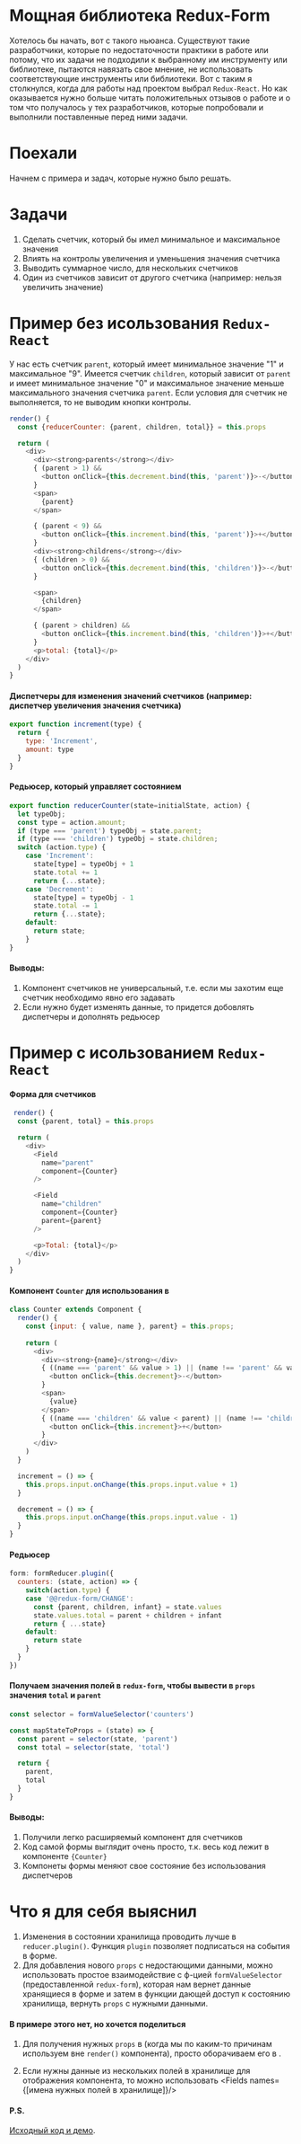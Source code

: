 # Мощная библиотека Redux-Form

Хотелось бы начать, вот с такого ньюанса. Существуют такие разработчики, которые по недостаточности практики в работе или потому, что их задачи не подходили к выбранному им инструменту или библиотеке, пытаются навязать свое мнение, не использовать  соответствующие инструменты или библиотеки. Вот с таким я столкнулся, когда для работы над проектом выбрал `Redux-React`. Но как оказывается нужно больше читать положительных отзывов о работе и о том что получалось у тех разработчиков, которые попробовали и выполнили поставленные перед ними задачи.

# Поехали

Начнем с примера и задач, которые нужно было решать.

# Задачи

 1. Сделать счетчик, который бы имел минимальное и максимальное значения
 2. Влиять на контролы увеличения и уменьшения значения счетчика
 3. Выводить суммарное число, для нескольких счетчиков
 4. Один из счетчиков зависит от другого счетчика (например: нельзя увеличить значение)

# Пример без исользования `Redux-React`

У нас есть счетчик `parent`, который имеет минимальное значение "1" и максимальное "9". Имеется счетчик `children`, который 
зависит от `parent` и имеет минимальное значение "0" и максимальное значение меньше максимального значения счетчика `parent`. Если условия для счетчик не выполняется, то не выводим кнопки контролы.

```javascript
render() {
  const {reducerCounter: {parent, children, total}} = this.props

  return (
    <div>
      <div><strong>parents</strong></div>
      { (parent > 1) &&
        <button onClick={this.decrement.bind(this, 'parent')}>-</button>
      }
      <span>
        {parent}
      </span>

      { (parent < 9) &&
        <button onClick={this.increment.bind(this, 'parent')}>+</button>
      }
      <div><strong>childrens</strong></div>
      { (children > 0) &&
        <button onClick={this.decrement.bind(this, 'children')}>-</button>
      }

      <span>
        {children}
      </span>

      { (parent > children) &&
        <button onClick={this.increment.bind(this, 'children')}>+</button>
      }
      <p>total: {total}</p>
    </div>
  )
}
```

#### Диспетчеры для изменения значений счетчиков (например: диспетчер увеличения значения счетчика)
```javascript
export function increment(type) {
  return {
    type: 'Increment',
    amount: type
  }
}
```

#### Редьюсер, который управляет состоянием
```javascript
export function reducerCounter(state=initialState, action) {
  let typeObj;
  const type = action.amount;
  if (type === 'parent') typeObj = state.parent;
  if (type === 'children') typeObj = state.children;
  switch (action.type) {
    case 'Increment':
      state[type] = typeObj + 1
      state.total += 1
      return {...state};
    case 'Decrement':
      state[type] = typeObj - 1
      state.total -= 1
      return {...state};
    default:
      return state;
    }
}
```
#### Выводы:

1.	Компонент счетчиков не универсальный, т.е. если мы захотим еще счетчик необходимо явно его задавать
2.	Если нужно будет изменять данные, то придется добовлять диспетчеры и дополнять редьюсер


# Пример c исользованием `Redux-React`

#### Форма для счетчиков
```javascript
 render() {
  const {parent, total} = this.props

  return (
    <div>
      <Field
        name="parent"
        component={Counter}
      />

      <Field
        name="children"
        component={Counter}
        parent={parent}
      />

      <p>Total: {total}</p>
    </div>
  )
}
```

#### Компонент `Counter` для использования в <Field/>
```javascript
class Counter extends Component {
  render() {
    const {input: { value, name }, parent} = this.props;
    
    return (
      <div>
        <div><strong>{name}</strong></div>
        { ((name === 'parent' && value > 1) || (name !== 'parent' && value !== 0)) &&
          <button onClick={this.decrement}>-</button>
        }
        <span>
          {value}
        </span>
        { ((name === 'children' && value < parent) || (name !== 'children' && value !== 9)) &&
          <button onClick={this.increment}>+</button>
        }
      </div>
    )
  }

  increment = () => {
    this.props.input.onChange(this.props.input.value + 1)
  }

  decrement = () => {
    this.props.input.onChange(this.props.input.value - 1)
  }
}
```

#### Редьюсер
```javascript
form: formReducer.plugin({
  counters: (state, action) => {
    switch(action.type) {
    case '@@redux-form/CHANGE':
      const {parent, children, infant} = state.values
      state.values.total = parent + children + infant
      return { ...state}
    default:
      return state
    }
  }
})
```

#### Получаем значения полей в `redux-form`, чтобы вывести в `props` значения `total` и `parent`
```javascript
const selector = formValueSelector('counters')

const mapStateToProps = (state) => {
  const parent = selector(state, 'parent')
  const total = selector(state, 'total')

  return {
    parent,
    total
  }
}
```

#### Выводы:

1. Получили легко расширяемый компонент для счетчиков
2. Код самой формы выглядит очень просто, т.к. весь код лежит в компоненте `{Counter}`
3. Компонеты формы меняют свое состояние без использования диспетчеров

# Что я для себя выяснил

1.	Изменения в состоянии хранилища проводить лучше в `reducer.plugin()`. Функция `plugin` позволяет подписаться на события в форме.
2.	Для добавления нового `props` c недостающими данными, можно использовать простое взаимодействие с ф-цией `formValueSelector` (предоставленной `redux-form`), которая нам вернет данные хранящиеся в форме и затем в функции дающей доступ к состоянию хранилища, вернуть `props` с нужными данными.

#### В примере этого нет, но хочется поделиться

1.	Для получения нужных `props` в <Field/> (когда мы по каким-то причинам используем вне `render()` компонента), просто 		оборачиваем его в <FormSection name="имя нужного объекта в хранилище">.

2.	Если нужны данные из нескольких полей в хранилище для отображения компонента, то можно использовать
 <Fields names={[имена нужных полей в хранилище]}/>

#### P.S.

[Исходный код и демо](https://github.com/s-kobets/react-counter).

